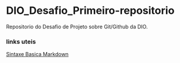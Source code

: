 # DIO_Desafio_Primeiro-repositorio
Repositorio do Desafio de Projeto sobre Git/Github da DIO.

### links uteis
[Sintaxe Basica Markdown](https://www.markdownguide.org/basic-syntax/)
